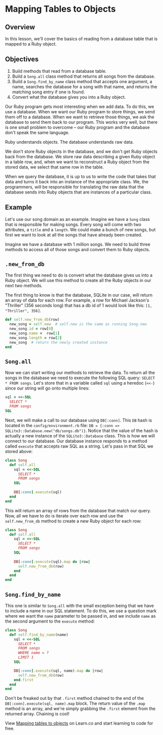 # Mapping Tables to Objects

## Overview
In this lesson, we'll cover the basics of reading from a database table that is mapped to a Ruby object.

## Objectives
1. Build methods that read from a database table.
2. Build a `Song.all` class method that returns all songs from the database.
3. Build a `Song.find_by_name` class method that accepts one argument, a name, searches the database for a song with that name, and returns the matching song entry if one is found.
4. Convert what the database gives you into a Ruby object.

Our Ruby program gets most interesting when we add data. To do this, we use a database. When we want our Ruby program to store things, we send them off to a database. When we want to retrieve those things, we ask the database to send them back to our program. This works very well, but there is one small problem to overcome – our Ruby program and the database don't speak the same language.

Ruby understands objects. The database understands raw data.

We don't store Ruby objects in the database, and we don't get Ruby objects back from the database. We store raw data describing a given Ruby object in a table row, and, when we want to reconstruct a Ruby object from the stored data, we select that same row in the table.

When we query the database, it is up to us to write the code that takes that data and turns it back into an instance of the appropriate class. We, the programmers, will be responsible for translating the raw data that the database sends into Ruby objects that are instances of a particular class.

## Example
Let's use our song domain as an example. Imagine we have a `Song` class that is responsible for making songs. Every song will come with two attributes, a `title` and a `length`. We could make a bunch of new songs, but first we want to look at all the songs that have already been created.

Imagine we have a database with 1 million songs. We need to build three methods to access all of those songs and convert them to Ruby objects.

## `.new_from_db`
The first thing we need to do is convert what the database gives us into a Ruby object. We will use this method to create all the Ruby objects in our next two methods.

The first thing to know is that the database, SQLite in our case, will return an array of data for each row. For example, a row for Michael Jackson's "Thriller" (356 seconds long) that has a db id of 1 would look like this: `[1, "Thriller", 356]`.

```ruby
def self.new_from_db(row)
  new_song = self.new  # self.new is the same as running Song.new
  new_song.id = row[0]
  new_song.name =  row[1]
  new_song.length = row[2]
  new_song  # return the newly created instance
end
```

## `Song.all` 
Now we can start writing our methods to retrieve the data. To return all the songs in the database we need to execute the following SQL query: `SELECT * FROM songs`. Let's store that in a variable called `sql` using a heredoc (`<<-`) since our string will go onto multiple lines:
```ruby
sql = <<-SQL
  SELECT *
  FROM songs
SQL
```

Next, we will make a call to our database using `DB[:conn]`. This `DB` hash is located in the `config/environment.rb` file: `DB = {:conn => SQLite3::Database.new("db/songs.db")}`. Notice that the value of the hash is actually a new instance of the `SQLite3::Database` class. This is how we will connect to our database. Our database instance responds to a method called `execute` that accepts raw SQL as a string. Let's pass in that SQL we stored above:
```ruby
class Song
  def self.all
    sql = <<-SQL
      SELECT *
      FROM songs
    SQL
    
    DB[:conn].execute(sql)
  end
end
```

This will return an array of rows from the database that match our query. Now, all we have to do is iterate over each row and use the `self.new_from_db` method to create a new Ruby object for each row:
```ruby
class Song
  def self.all
    sql = <<-SQL
      SELECT *
      FROM songs
    SQL
    
    DB[:conn].execute(sql).map do |row|
      self.new_from_db(row)
    end
  end
end
```

## `Song.find_by_name`
This one is similar to `Song.all` with the small exception being that we have to include a name in our SQL statement. To do this, we use a question mark where we want the `name` parameter to be passed in, and we include `name` as the second argument to the `execute` method:
```ruby
class Song
  def self.find_by_name(name)
    sql = <<-SQL
      SELECT *
      FROM songs
      WHERE name = ?
      LIMIT 1
    SQL

    DB[:conn].execute(sql, name).map do |row|
      self.new_from_db(row)
    end.first
  end
end
```

Don't be freaked out by that `.first` method chained to the end of the `DB[:conn].execute(sql, name).map` block. The return value of the `.map` method is an array, and we're simply grabbing the `.first` element from the returned array. Chaining is cool!

<p data-visibility='hidden'>View <a href='https://learn.co/lessons/orm-mapping-db-to-ruby-object' title='Mapping tables to objects'>Mapping tables to objects</a> on Learn.co and start learning to code for free.</p>
